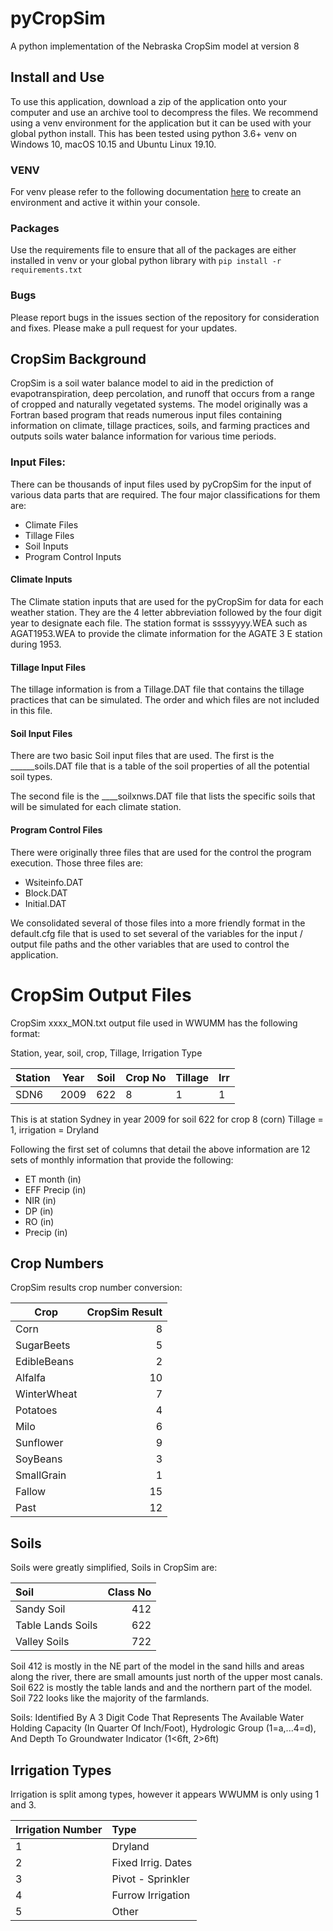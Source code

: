 # pyCropSim
A python implementation of the Nebraska CropSim model at version 8

## Install and Use
To use this application, download a zip of the application onto your computer and use an archive tool to decompress the files. We recommend using a venv environment for the application but it can be used with your global python install. This has been tested using python 3.6+ venv on Windows 10, macOS 10.15 and Ubuntu Linux 19.10.  

### VENV
For venv please refer to the following documentation [here](https://docs.python.org/3/library/venv.html) to create an environment and active it within your console.

### Packages
Use the requirements file to ensure that all of the packages are either installed in venv or your global python library with `pip install -r requirements.txt`

### Bugs
Please report bugs in the issues section of the repository for consideration and fixes. Please make a pull request for your updates.

## CropSim Background
CropSim is a soil water balance model to aid in the prediction of evapotranspiration, deep percolation, and runoff that occurs from a range of cropped and naturally vegetated systems. The model originally was a Fortran based program that reads numerous input files containing information on climate, tillage practices, soils, and farming practices and outputs soils water balance information for various time periods.

### Input Files:
There can be thousands of input files used by pyCropSim for the input of various data parts that are required. The four major classifications for them are:

- Climate Files
- Tillage Files
- Soil Inputs
- Program Control Inputs

#### Climate Inputs
The Climate station inputs that are used for the pyCropSim for data for each weather station. They are the 4 letter abbreviation followed by the four digit year to designate each file. The station format is ssssyyyy.WEA such as AGAT1953.WEA to provide the climate information for the AGATE 3 E station during 1953.

#### Tillage Input Files
The tillage information is from a Tillage.DAT file that contains the tillage practices that can be simulated. The order and which files are not included in this file.

#### Soil Input Files
There are two basic Soil input files that are used. The first is the ______soils.DAT file that is a table of the soil properties of all the potential soil types.

The second file is the ____soilxnws.DAT file that lists the specific soils that will be simulated for each climate station. 

#### Program Control Files
There were originally three files that are used for the control the program execution. Those three files are:

- Wsiteinfo.DAT
- Block.DAT
- Initial.DAT

We consolidated several of those files into a more friendly format in the default.cfg file that is used to set several of the variables for the input / output file paths and the other variables that are used to control the application.

# CropSim Output Files

CropSim xxxx_MON.txt output file used in WWUMM has the following format:

Station, year, soil, crop, Tillage, Irrigation Type

| Station | Year | Soil | Crop No | Tillage | Irr |
| ------- | ---- | ---- | ------- | ---- | --- |
| SDN6 | 2009 | 622 | 8 | 1 | 1 |

This is at station Sydney in year 2009 for soil 622 for crop 8 (corn) Tillage = 1, irrigation = Dryland

Following the first set of columns that detail the above information are 12 sets of monthly information that provide the following:
- ET month (in)
- EFF Precip (in)
- NIR (in)
- DP (in)
- RO (in)
- Precip (in)

## Crop Numbers
CropSim results crop number conversion:

| Crop | CropSim Result |
| ----- | ------------: |
| Corn | 8 |
| SugarBeets | 5 |
| EdibleBeans | 2 |
| Alfalfa | 10 |
| WinterWheat | 7 |
| Potatoes | 4 |
| Milo | 6 |
| Sunflower | 9 |
| SoyBeans | 3 |
| SmallGrain | 1 |
| Fallow | 15 |
| Past | 12 |

## Soils
Soils were greatly simplified, Soils in CropSim are:

| Soil | Class No |
| :--- | -------: |
| Sandy Soil | 412 |
| Table Lands Soils | 622 |
| Valley Soils | 722 |

Soil 412 is mostly in the NE part of the model in the sand hills and areas along the river, there are small amounts just north of the upper most canals. Soil 622 is mostly the table lands and and the northern part of the model. Soil 722 looks like the majority of the farmlands.

Soils: Identified By A 3 Digit Code That Represents The Available Water Holding Capacity (In Quarter Of Inch/Foot), Hydrologic Group (1=a,...4=d), And Depth To Groundwater Indicator (1<6ft, 2>6ft)

## Irrigation Types
Irrigation is split among types, however it appears WWUMM is only using 1 and 3.

| Irrigation Number | Type |
| ----------------- | :--- |
| 1 | Dryland |
| 2 | Fixed Irrig. Dates |
| 3 | Pivot - Sprinkler |
| 4 | Furrow Irrigation |
| 5 | Other |